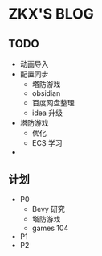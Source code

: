 # ZKX'S BLOG

## TODO

- 动画导入
- 配置同步
	- 塔防游戏
	- obsidian
	-  百度网盘整理
	- idea 升级
- 塔防游戏
	- 优化
	- ECS 学习
- 
## 计划
- P0
  - Bevy 研究
  - 塔防游戏
  - games 104
- P1
- P2

